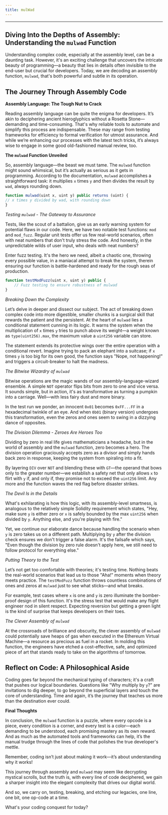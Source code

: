 ```yaml
---
title: mulWad
---
```


---

## Diving Into the Depths of Assembly: Understanding the `mulwad` Function

Understanding complex code, especially at the assembly level, can be a daunting task. However, it's an exciting challenge that uncovers the intricate beauty of programming—a beauty that lies in details often invisible to the end-user but crucial for developers. Today, we are decoding an assembly function, `mulwad`, that's both powerful and subtle in its operation.

## The Journey Through Assembly Code

**Assembly Language: The Tough Nut to Crack**

Reading assembly language can be quite the enigma for developers. It’s akin to deciphering ancient hieroglyphics without a Rosetta Stone—demanding and time-consuming. That's why reliable tools to automate and simplify this process are indispensable. These may range from testing frameworks for efficiency to formal verification for utmost assurance. And while we’re enhancing our processes with the latest tech tricks, it’s always wise to engage in some good old-fashioned manual review, too.

**The `mulwad` Function Unveiled**

So, assembly language—the beast we must tame. The `mulwad` function might sound whimsical, but it’s actually as serious as it gets in programming. According to the documentation, `mulwad` accomplishes a straightforward task: it multiplies `x` times `y` and then divides the result by `wad`, always rounding down.

```js
function mulwad(uint x, uint y) public returns (uint) {
// x times y divided by wad, with rounding down
}
```

_Testing `mulwad` - The Gateway to Assurance_

Tests, like the scout of a battalion, give us an early warning system for potential flaws in our code. Here, we have two notable test functions: `mod` and `mod_fuzz`. Regular unit tests offer us few real-world scenarios, often with neat numbers that don't truly stress the code. And honestly, in the unpredictable wilds of user input, who deals with neat numbers?

Enter fuzz testing. It's the hero we need, albeit a chaotic one, throwing every possible value, in a maniacal attempt to break the system, therein ensuring our function is battle-hardened and ready for the rough seas of production.

```js
function testModFuzz(uint x, uint y) public {
    // Fuzz testing to ensure robustness of mulwad
}
```

_Breaking Down the Complexity_

Let’s delve in deeper and dissect our subject. The act of breaking down complex code into more digestible, smaller chunks is a surgical skill that rewards the patient and the persistent. At the heart of `mulwad` lies a conditional statement cunning in its logic. It warns the system when the multiplication of `x` times `y` tries to punch above its weight—a weight known as `type(uint256).max`, the maximum value a `uint256` variable can store.

The statement extends its protective wings over the entire operation with a conditional revert. Imagine trying to pack an elephant into a suitcase; if `x` times `y` is too big for its own good, the function says "Nope, not happening!" and triggers a circuit-breaker to halt the madness.

_The Bitwise Wizardry of `mulwad`_

Bitwise operations are the magic wands of our assembly-language-wizard ensemble. A simple `NOT` operator flips bits from zero to one and vice versa. It sounds simple, but in action, it's as transformative as turning a pumpkin into a carriage. Well—with less fairy dust and more binary.

In the test run we ponder, an innocent `0x01` becomes `0xFF...FF` in a hexadecimal twinkle of an eye. And when `0b01` (binary version) undergoes this transformation, even the zeros and ones seem to swing in a dizzying dance of opposites.

_The Division Dilemma - Zeroes Are Heroes Too_

Dividing by zero in real life gives mathematicians a headache, but in the world of assembly and the `mulwad` function, zero becomes a hero. The division operation graciously accepts zero as a divisor and simply hands back zero in response, keeping the system from spiraling into a fit.

By layering `DIV` over `NOT` and blending these with `GT`—the operand that bows only to the greater number—we establish a safety net that only allows `x` to flirt with `y` if, and only if, they promise not to exceed the `uint256` limit. Any more and the function waves the red flag before disaster strikes.

_The Devil Is in the Details_

What's exhilarating is how this logic, with its assembly-level smartness, is analogous to the relatively simple Solidity requirement which states, "Hey, make sure `y` is either zero or `x` is safely bounded by the max `uint256` when divided by `y`. Anything else, and you're playing with fire."

Yet, we continue our elaborate dance because handling the scenario when `y` is zero takes us on a different path. Multiplying by `y` after the division check ensures we don't trigger a false alarm. It's the failsafe which says, "Even though the division by zero rule doesn't apply here, we still need to follow protocol for everything else."

_Putting Theory to the Test_

Let’s not get too comfortable with theories; it's testing time. Nothing beats the real-world scenarios that lead us to those "Aha!" moments when theory meets practice. The `testModFuzz` function throws countless combinations of ones and zeros at `mulwad` just to see what sticks—and what breaks.

For example, test cases where `x` is one and `y` is zero illuminate the bomber-proof design of this function. It's the stress test that would make any flight engineer nod in silent respect. Expecting reversion but getting a green light is the kind of surprise that keeps developers on their toes.

_The Clever Assembly of `mulwad`_

At the crossroads of brilliance and obscurity, the clever assembly of `mulwad` could potentially save heaps of gas when executed in the Ethereum Virtual Machine—a resource as precious as fuel in a rocket. In molding this function, the engineers have etched a cost-effective, safe, and optimized piece of art that stands ready to take on the algorithms of tomorrow.

## Reflect on Code: A Philosophical Aside

Coding goes far beyond the mechanical typing of characters; it's a craft that pushes our logical boundaries. Questions like "Why multiply by `y`?" are invitations to dig deeper, to go beyond the superficial layers and touch the core of understanding. Time and again, it’s the journey that teaches us more than the destination ever could.

**Final Thoughts**

In conclusion, the `mulwad` function is a puzzle, where every opcode is a piece, every condition is a corner, and every test is a color—each demanding to be understood, each promising mastery as its own reward. And as much as the automated tools and frameworks can help, it’s the manual trudge through the lines of code that polishes the true developer's mettle.

Remember, coding isn’t just about making it work—it’s about understanding why it works!

This journey through assembly and `mulwad` may seem like decrypting mystical scrolls, but the truth is, with every line of code deciphered, we gain a sharper insight into the elegant complexity that drives our digital world.

And so, we carry on, testing, breaking, and etching our legacies, one line, one bit, one op-code at a time.

What's your coding conquest for today?
